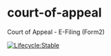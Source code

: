 # court-of-appeal
Court of Appeal - E-Filing (Form2)

[![Lifecycle:Stable](https://img.shields.io/badge/Lifecycle-Stable-97ca00)](<Redirect-URL>)
